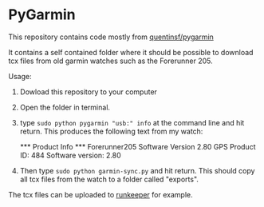 PyGarmin
========

This repository contains code mostly from [quentinsf/pygarmin](https://github.com/quentinsf/pygarmin)


It contains a self contained folder where it should be possible to download tcx files from old garmin watches such as
the Forerunner 205.

Usage:

1. Dowload this repository to your computer
2. Open the folder in terminal.
3. type `sudo python pygarmin "usb:" info` at the command line and hit return.
This produces the following text from my watch:

    *** Product Info ***
    Forerunner205 Software Version 2.80
    GPS Product ID: 484
    Software version: 2.80

4. Then type `sudo python garmin-sync.py` and hit return.
This should copy all tcx files from the watch to a folder called "exports".

The tcx files can be uploaded to [runkeeper](https://runkeeper.com/user/bjornfjohansson/profile) for example.
